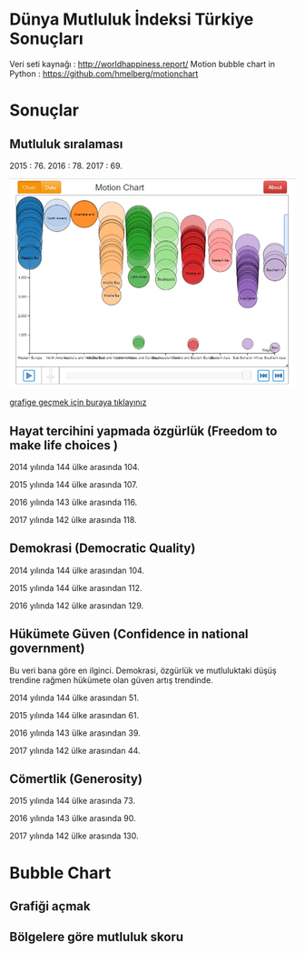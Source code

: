 # Dünya Mutluluk İndeksi Türkiye Sonuçları

Veri seti kaynağı : http://worldhappiness.report/
Motion bubble chart in Python : https://github.com/hmelberg/motionchart

# Sonuçlar
## Mutluluk sıralaması
2015 : 76.
2016 : 78.
2017 : 69.

![bölgelere göre mutluluk indeksi puanı](https://github.com/nailtosun/Dunya-Mutluluk-Indeksi/blob/master/by_region.PNG)

[grafige geçmek için buraya tıklayınız](https://github.com/nailtosun/Dunya-Mutluluk-Indeksi/blob/master/by_region/notebooks/temp.html)


## Hayat tercihini yapmada özgürlük (Freedom to make life choices )

2014 yılında 144 ülke arasında 104.

2015 yılında 144 ülke arasında 107.

2016 yılında  143 ülke arasında 116.

2017 yılında 142 ülke arasında 118.

## Demokrasi (Democratic Quality)

2014 yılında 144 ülke arasından 104.

2015 yılında 144 ülke arasından 112.

2016 yılında 142 ülke arasından 129.

## Hükümete Güven (Confidence in national government)

Bu veri bana göre en ilginci.  Demokrasi, özgürlük ve mutluluktaki düşüş trendine rağmen hükümete olan güven artış trendinde.

2014 yılında 144 ülke arasından 51.

2015 yılında 144 ülke arasından 61.

2016 yılında 143 ülke arasından 39.

2017 yılında 142 ülke arasından 44. 

## Cömertlik (Generosity)

2015 yılında 144 ülke arasında 73.

2016 yılında 143 ülke arasında 90.

2017 yılında 142 ülke arasında 130.


# Bubble Chart

## Grafiği açmak



## Bölgelere göre mutluluk skoru


